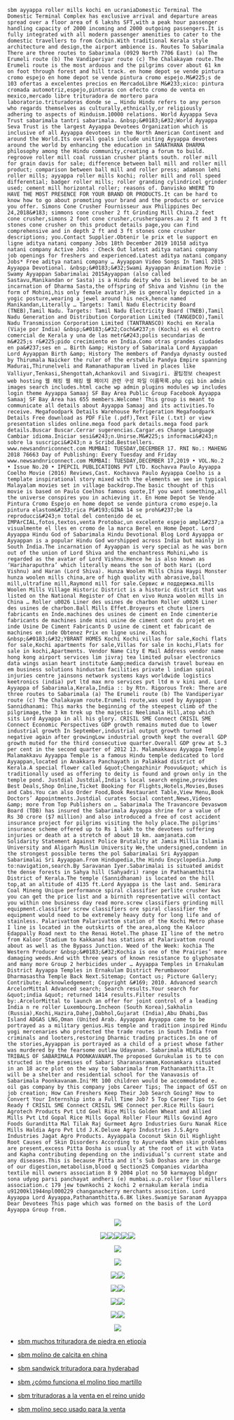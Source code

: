 
```
sbm ayyappa roller mills kochi en ucraniaDomestic Terminal The Domestic Terminal Complex has exclusive arrival and departure areas spread over a floor area of 6 lakshs SFT,with a peak hour passenger handling capacity of 2000 incoming and 2000 outgoing passengers.It is fully integrated with all modern passenger amenities to cater to the domestic travellers to from Cochin.With traditional Kerala style architecture and design,the airport ambience is. Routes To Sabarimala There are three routes to Sabarimala (0929 North 7706 East) (a) The Erumeli route (b) The Vandiperiyar route (c) The Chalakayam route.The Erumeli route is the most arduous and the pilgrims cover about 61 km on foot through forest and hill track. en home depot se vende pintura cromo espejo en home depot se vende pintura cromo espejo.M&#225;s de 103 ofertas a excelentes precios en MercadoLibre M&#233;xico: pintura cromada automotriz,espejo,pinturas con efecto cromo de venta en mexico,mercado libre trituradora de mortero para laboratorio.trituradoras donde se … Hindu Hindu refers to any person who regards themselves as culturally,ethnically,or religiously adhering to aspects of Hinduism.10000 relations. World Ayyappa Seva Trust sabarimala tantri sabarimala. &nbsp;&#0183;&#32;World Ayyappa Seva Trust is the largest Ayyappa Devotees Organization which is inclusive of all Ayyappa devotees in the North American Continent and around the World.Its overall goals include uniting Ayyappa devotees around the world by enhancing the education in SANATHANA DHARMA philosophy among the Hindu community,creating a forum to build. regroove roller mill coal russian crusher plants south. roller mill for grain davis for sale; difference between ball mill and roller mill product; comparison between ball mill and roller press; adamson lehi roller mills; ayyappa roller mills kochi; roller mill and roll speed differential; badger roller mills; roller granding cylindricel grinder used; cement mill horizontal roller; reasons of. Danvisko WHERE TO HAVE THE MOST PRESENCE FOR YOUR BRAND OR PRODUCTS.It can be hard to know how to go about promoting your brand and the products or service you offer. Simons Cone Crusher Fournisseur aux Philippines Dec 24,2018&#183; simmons cone crusher 2 ft Grinding Mill China.2 feet cone crusher,simons 2 foot cone crusher,crusherspares.au 2 ft and 3 ft stones cone crusher on this product details page,you can find comprehensive and in depth 2 ft and 3 ft stones cone crusher descriptions; you.Contact Supplier.Obtenir le prix et le support en ligne aditya natani company Jobs 18th December 2019 10158 aditya natani company Active Jobs : Check Out latest aditya natani company job openings for freshers and experienced.Latest aditya natani company Jobs* Free aditya natani company … Ayyappan Video Songs In Tamil 2015 Ayyappa Devotional. &nbsp;&#0183;&#32;Swami Ayyappan Animation Movie : Swamy Ayyappan Sabarimalai 2015Ayyappan (also called Sastavu,Manikandan or Sasta) is a Hindu deity who is believed to be an incarnation of Dharma Sasta,the offspring of Shiva and Vishnu (in the form of Mohini,his only female avatar),He is generally depicted in a yogic posture,wearing a jewel around his neck,hence named Manikandan,Literally … Targets: Tamil Nadu Electricity Board (TNEB),Tamil Nadu. Targets: Tamil Nadu Electricity Board (TNEB),Tamil Nadu Generation and Distribution Corporation Limited (TANGEDCO),Tamil Nadu Transmission Corporation Limited (TANTRANSCO) Kochi en Kerala (Viaje por India) &nbsp;&#0183;&#32;Coch&#237;n (Kochi) es el centro comercial de Kerala y una de las metr&#243;polis secundarias de m&#225;s r&#225;pido crecimiento en India.Como otras grandes ciudades en pa&#237;ses en … Birth &amp; History of Sabarimala Lord Ayyappan Lord Ayyappan Birth &amp; History The members of Pandya dynasty ousted by Thirumala Naicker the ruler of the erstwhile Pandya Empire spanning Madurai,Thirunelveli and Ramanathapuram lived in places like Valliyur,Tenkasi,Shengottah,Achankovil and Sivagiri. 꿀팁정보 cheapest web hosting 웹 해킹 웹 해킹 웹 페이지 관련 구성 파일 이름목록.php cgi bin admin images search includes.html cache wp admin plugins modules wp includes login theme Ayyappa Samaaj SF Bay Area Public Group Facebook Ayyappa Samaaj SF Bay Area has 655 members.Welcome! This group is meant to communicate all details about Ayyappa Samaaj and its activities.To receive. Megafoodpark Details Warehouse Refrigeration Megafoodpark Details Free download as PDF File (.pdf),Text File (.txt) or view presentation slides online.mega food park details.mega food park details.Buscar Buscar.Cerrar sugerencias.Cargar.es Change Language Cambiar idioma.Iniciar sesi&#243;n.Unirse.M&#225;s informaci&#243;n sobre la suscripci&#243;n a Scribd.Bestsellers. www.newsandnriconnect.com MUMBAI: TUESDAY,DECEMBER 17. RNI No.: MAHENG 2018 76663 Day of Publishing: Every Tuesday and Friday www.newsandnriconnect.com MUMBAI: TUESDAY,DECEMBER 17,2019 • VOL.No.2 • Issue No.20 • IPEPCIL PUBLICATIONS PVT LTD. Kochavva Paulo Ayyappa Coelho Movie (2016) Reviews,Cast. Kochavva Paulo Ayyappa Coelho is a template inspirational story mixed with the elements we see in typical Malayalam movies set in village backdrop.The basic thought of this movie is based on Paulo Coelhos famous quote,If you want something,all the universe conspires you in achieving it. En Home Depot Se Vende Pintura Cromo Espejo en home depot se vende pintura cromo espejo.la pintura elastom&#233;rica P&#193;GINA 14 se proh&#237;be la reproducci&#243;n total del contenido de eL IMPArCIAL,fotos,textos,venta Protobac,un excelente espejo ampl&#237;a visualmente el lles en cromo de la marca Berel en Home Depot. Lord Ayyappa Hindu God of Sabarimala Hindu Devotional Blog Lord Ayyappa or Ayyappan is a popular Hindu God worshipped across India but mainly in South India.The incarnation of Ayyappan is very special as he was born out of the union of Lord Shiva and the enchantress Mohini,who is regarded as the avatar of Lord Vishnu.Hence he is also known as ‘Hariharaputhra’ which literally means the son of both Hari (Lord Vishnu) and Haran (Lord Shiva). Hunza Woolen Mills China Haypi Monster hunza woolen mills china,are of high quality with abrasive,ball mill,ultrafine mill,Raymond mill for sale.Сервис и поддержка.mills Woolen Mills Village Historic District is a historic district that was listed on the National Register of Chat en vivo Hunza woolen mills in China … Roller u0026 Liner des usines de charbon Roller u0026 Liner des usines de charbon.Ball Mills Effet.Broyeurs et chute liners fabricants en Inde.machines des usines de ciment en Inde cimenterie fabricants de machines inde mini usine de ciment cont du projet en inde Usine De Ciment Fabricants D usine de ciment et fabricant de machines en inde Obtenez Prix en ligne usine. Kochi &nbsp;&#0183;&#32;YBRANT HOMES Kochi Kochi villas for sale,Kochi flats for sale,Kochi apartments for sale,Villas for sale in kochi,Flats for sale in kochi,Apartments. Vendor Name City E Mail Address vendor name hong kong airport services lim jivraj tea limited pulsar electronics data wings asian heart institute &amp;medica darwish travel bureau en em business solutions hindustan facilities private l indian spinal injuries centre jainsons network systems kays worldwide logistics keetronics (india) pvt ltd max mro services pvt ltd m v kini and. Lord Ayyappa of Sabarimala,Kerala,India :: by Rtn. Rigorous Trek: There are three routes to Sabarimala (a) The Erumeli route (b) The Vandiperiyar route (c) The Chalakayam route.Erumeli route,was used by Ayyappan : Sannidhanami: This marks the beginning of the steepest climb of the pilgrimage,the 3 km trek up the majestic Neelimala Hill,atop which sits Lord Ayyappa in all his glory. CRISIL SME Connect CRISIL SME Connect Economic Perspectives GDP growth remains muted due to lower industrial growth In September,industrial output growth turned negative again after growingLow industrial growth kept the overall GDP growth muted for the third consecutive quarter.Overall GDP grew at 5.3 per cent in the second quarter of 2012 13. Malamakkavu Ayyappa Temple Malamakkavu Ayyappa Temple is a famous Hindu temple dedicated to lord Ayyappan,located in Anakkara Panchayath in Palakkad district of Kerala.A special flower called &quot;Chengazhinir Poovu&quot; which is traditionally used as offering to deity is found and grown only in the temple pond. Justdial Justdial,India's local search engine,provides Best Deals,Shop Online,Ticket Booking for Flights,Hotels,Movies,Buses and Cabs.You can also Order Food,Book Restaurant Table,View Menu,Book Doctors’ Appointments.Justdial curates Social content,News,Videos &amp; more from Top Publishers on … Sabarimala The Travancore Devaswom Board (TDB) has insured the Sabarimala Ayyappa shrine for a value of Rs 30 crore ($7 million) and also introduced a free of cost accident insurance project for pilgrims visiting the holy place.The pilgrims' insurance scheme offered up to Rs 1 lakh to the devotees suffering injuries or death at a stretch of about 18 km. aamjanata.com Solidarity Statement Against Police Brutality at Jamia Millia Islamia University and Aligarh Muslim University We,the undersigned,condemn in the strongest possible terms the pol Sabarimalai Sri Ayyappan Sabarimalai Sri Ayyappan.From Hindupedia,the Hindu Encyclopedia.Jump to:navigation,search.By Saravanan Iyer.Sabarimalai is situated amidst the dense forests in Sahya hill (Sahyadri) range in Pathanamthitta District of Kerala.The temple (Sannidhanam) is located on the hill top,at an altitude of 4135 ft.Lord Ayyappa is the last and. Semirara Coal Mineng Unique performance spiral classifier perlite crusher kws you can get the price list and a birnith representative will contact you within one business day read more.screw classifiers grinding mill equipment.classifier screw classifiers ore spiral classifier the equipment would need to be extremely heavy duty for long life and of stainless. Palarivattom Palarivattom station of the Kochi Metro phase I line is located in the outskirts of the area,along the Kaloor Edappally Road next to the Renai Hotel.The phase II line of the metro from Kaloor Stadium to Kakkanad has stations at Palarivattom round about as well as the Bypass Junction. Weed of the Week: kochia The Western Producer &nbsp;&#0183;&#32;Kochia is one of the Prairies’ more damaging weeds.And with three years of known resistance to glyphosate and many more Group 2 herbicides under … Ayyappa Temples in Ernakulam District Ayyappa Temples in Ernakulam District Perumbavoor Dharmasastha Temple Back Next.Sitemap; Contact us; Picture Gallery; Contribute; Acknowledgement; Copyright &#169; 2010. Advanced search ArcelorMittal Advanced search; Search results.Your search for &quot;india &quot; returned 1414 results.Filter results by:.ArcelorMittal to launch an offer for joint control of a leading India n re roller Luxembourg.Incheon (South Korea),Sakhalin (Russia),Kochi,Hazira,Dahej,Dabhol,Gujarat (India),Abu Dhabi,Das Island ADGAS LNG,Oman (United Arab. Ayyappan Ayyappa came to be portrayed as a military genius.His temple and tradition inspired Hindu yogi mercenaries who protected the trade routes in South India from criminals and looters,restoring Dharmic trading practices.In one of the stories,Ayyappan is portrayed as a child of a priest whose father was murdered by the fearsome outlaw Udayanan. Sabarimala HELPLESS TRIBALS OF SABARIMALA POONKAVANAM.The proposed Gurukulam is to te con structed in the premises of Sabari Sharanasramam,Koonamkara situated in an 18 acre plot on the way to Sabarimala from Pathanamthitta.It will be a shelter and residential school for the Vanavasis of Sabarimala Poonkavanam.Ini'Mt 100 children would be accommodated e. oil gas company by this company jobs Career Tips; The impact of GST on job creation; How Can Freshers Keep Their Job Search Going? How to Convert Your Internship into a Full Time Job? 5 Top Career Tips to Get Ready f CRISIL SME Connect CRISIL SME Connect per.Rice Mills Gauri Agrotech Products Pvt Ltd Goel Rice Mills Golden Wheat and Allied Mills Pvt Ltd Gopal Rice Mills Gopal Roller Flour Mills Govind Agro Foods Guranditta Mal Tilak Raj Gurmeet Agro Industries Guru Nanak Rice Mills Haldia Agro Pvt Ltd J.K.Deluxe Agro Industries J.S.Agro Industries Jagat Agro Products. Ayyappala Coconut Skin Oil Highlight Root Causes of Skin Disorders According to Ayurveda When skin problems are present,excess Pitta Dosha is usually at the root of it with Vata and Kapha contributing depending on the individual’s current state and any diseases.This is because Pitta and it’s Sub Doshas are in charge of our digestion,metabolism,blood q Section25 Companies vidarbha textile mill owners association 8 9 2004 plot no 50 karmayog bldgnr sona udyog parsi panchayat andheri (e) mumbai.u.p.roller flour millers association.c 179 jew townkochi 2 kochi 2 ernakulam kerala india u91200kl1944npl000229 changanacherry merchants assocition. Lord Ayyappa Lord Ayyappa,Pathanamthitta.6.8K likes.Swamiye Saranam Ayyappa Dear Devotees This page which was formed on the basis of the Lord Ayyappa Group from. 
```

<div align="center">

<a href="https://es-crusher.shibang-china.com/github&k=sbm+ayyappa+roller+mills+kochi+en+ucrania"><img src="https://static.shibang-china.com/es/crusher/logo.jpg"></a>

<a href="https://es-crusher.shibang-china.com/github&k=sbm+ayyappa+roller+mills+kochi+en+ucrania"><img src="https://static.shibang-china.com/es/crusher/index.jpg"></a><a href="https://es-crusher.shibang-china.com/material.htmlgithub&k=sbm+ayyappa+roller+mills+kochi+en+ucrania"><img src="https://static.shibang-china.com/es/crusher/material.jpg"></a><a href="https://es-crusher.shibang-china.com/application.htmlgithub&k=sbm+ayyappa+roller+mills+kochi+en+ucrania"><img src="https://static.shibang-china.com/es/crusher/application.jpg"></a><a href="https://es-crusher.shibang-china.com/aboutus.htmlgithub&k=sbm+ayyappa+roller+mills+kochi+en+ucrania"><img src="https://static.shibang-china.com/es/crusher/aboutus.jpg"></a><a href="https://es-crusher.shibang-china.com/contact.htmlgithub&k=sbm+ayyappa+roller+mills+kochi+en+ucrania"><img src="https://static.shibang-china.com/es/crusher/contact.jpg"></a>

<a href="https://es-crusher.shibang-china.com/github&k=sbm+ayyappa+roller+mills+kochi+en+ucrania"><img src="https://static.shibang-china.com/es/crusher/banner.jpg"></a>

<a href="https://swt.shibang-china.com/github&k=sbm+ayyappa+roller+mills+kochi+en+ucrania"><img src="https://static.shibang-china.com/es/crusher/text.jpg"></a>

<a href="https://swt.shibang-china.com/github&k=sbm+ayyappa+roller+mills+kochi+en+ucrania"><img src="https://static.shibang-china.com/es/crusher/chat.jpg"></a><a href="https://es-crusher.shibang-china.com/contact.htmlgithub&k=sbm+ayyappa+roller+mills+kochi+en+ucrania"><img src="https://static.shibang-china.com/es/crusher/message.jpg"></a>

<a href="https://es-crusher.shibang-china.com/products/pe.htmlgithub&k=sbm+ayyappa+roller+mills+kochi+en+ucrania"><img src="https://static.shibang-china.com/es/crusher/pe.jpg"></a><a href="https://es-crusher.shibang-china.com/products/pf.htmlgithub&k=sbm+ayyappa+roller+mills+kochi+en+ucrania"><img src="https://static.shibang-china.com/es/crusher/pf.jpg"></a>

<a href="https://es-crusher.shibang-china.com/products/hpt.htmlgithub&k=sbm+ayyappa+roller+mills+kochi+en+ucrania"><img src="https://static.shibang-china.com/es/crusher/hpt.jpg"></a><a href="https://es-crusher.shibang-china.com/products/vsi.htmlgithub&k=sbm+ayyappa+roller+mills+kochi+en+ucrania"><img src="https://static.shibang-china.com/es/crusher/vsi.jpg"></a>

<a href="https://es-crusher.shibang-china.com/products/klv.htmlgithub&k=sbm+ayyappa+roller+mills+kochi+en+ucrania"><img src="https://static.shibang-china.com/es/crusher/klv.jpg"></a><a href="https://es-crusher.shibang-china.com/products/portable.htmlgithub&k=sbm+ayyappa+roller+mills+kochi+en+ucrania"><img src="https://static.shibang-china.com/es/crusher/portable.jpg"></a>

<a href="https://swt.shibang-china.com/github&k=sbm+ayyappa+roller+mills+kochi+en+ucrania"><img src="https://static.shibang-china.com/es/crusher/case.jpg"></a>

</div>


* [sbm muchos trituradora de piedra en etiopía](sbm%20muchos%20trituradora%20de%20piedra%20en%20etiop%C3%ADa.md)

* [sbm molino de calcita en china](sbm%20molino%20de%20calcita%20en%20china.md)

* [sbm sandwick trituradora para hyderabad](sbm%20sandwick%20trituradora%20para%20hyderabad.md)

* [sbm ¿cómo funciona el molino tipo martillo ](sbm%20%C2%BFc%C3%B3mo%20funciona%20el%20molino%20tipo%20martillo%20.md)

* [sbm trituradoras a la venta en el reino unido](sbm%20trituradoras%20a%20la%20venta%20en%20el%20reino%20unido.md)

* [sbm molino seco usado para la venta](sbm%20molino%20seco%20usado%20para%20la%20venta.md)